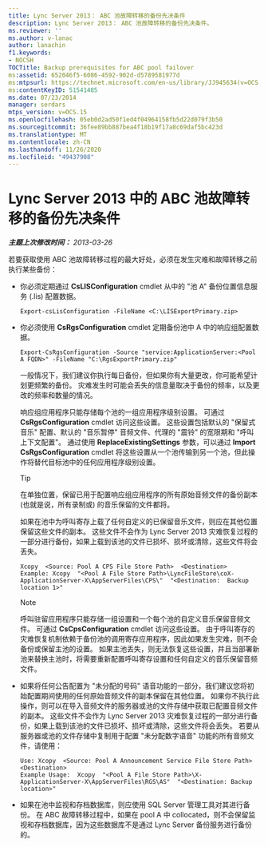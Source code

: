 ```yaml
---
title: Lync Server 2013： ABC 池故障转移的备份先决条件
description: Lync Server 2013： ABC 池故障转移的备份先决条件。
ms.reviewer: ''
ms.author: v-lanac
author: lanachin
f1.keywords:
- NOCSH
TOCTitle: Backup prerequisites for ABC pool failover
ms:assetid: 652046f5-6086-4592-902d-d5789581977d
ms:mtpsurl: https://technet.microsoft.com/en-us/library/JJ945634(v=OCS.15)
ms:contentKeyID: 51541485
ms.date: 07/23/2014
manager: serdars
mtps_version: v=OCS.15
ms.openlocfilehash: 05eb0d2ad50f1ed4f04964158fb5d22d079f3b50
ms.sourcegitcommit: 36fee89bb887bea4f18b19f17a8c69daf5bc423d
ms.translationtype: MT
ms.contentlocale: zh-CN
ms.lasthandoff: 11/26/2020
ms.locfileid: "49437908"
---
```

# <a name="backup-prerequisites-for-abc-pool-failover-in-lync-server-2013"></a>Lync Server 2013 中的 ABC 池故障转移的备份先决条件

<div data-xmlns="http://www.w3.org/1999/xhtml">

<div class="topic" data-xmlns="http://www.w3.org/1999/xhtml" data-msxsl="urn:schemas-microsoft-com:xslt" data-cs="https://msdn.microsoft.com/">

<div data-asp="https://msdn2.microsoft.com/asp">



</div>

<div id="mainSection">

<div id="mainBody">

<span> </span>

_**主题上次修改时间：** 2013-03-26_

若要获取使用 ABC 池故障转移过程的最大好处，必须在发生灾难和故障转移之前执行某些备份：

  - 你必须定期通过 **CsLISConfiguration** cmdlet 从中的 "池 A" 备份位置信息服务 (.lis) 配置数据。
    
        Export-csLisConfiguration -FileName <C:\LISExportPrimary.zip>

  - 你必须使用 **CsRgsConfiguration** cmdlet 定期备份池中 A 中的响应组配置数据。
    
        Export-CsRgsConfiguration -Source "service:ApplicationServer:<Pool A FQDN>" -FileName "C:\RgsExportPrimary.zip"
    
    一般情况下，我们建议你执行每日备份，但如果你有大量更改，你可能希望计划更频繁的备份。 灾难发生时可能会丢失的信息量取决于备份的频率，以及更改的频率和数量的情况。
    
    响应组应用程序只能存储每个池的一组应用程序级别设置。 可通过 **CsRgsConfiguration** cmdlet 访问这些设置。 这些设置包括默认的 "保留式音乐" 配置、默认的 "音乐暂停" 音频文件、代理的 "震铃" 的宽限期和 "呼叫上下文配置"。 通过使用 **ReplaceExistingSettings** 参数，可以通过 **Import CsRgsConfiguration** cmdlet 将这些设置从一个池传输到另一个池，但此操作将替代目标池中的任何应用程序级别设置。
    
    <div>
    

    > [!TIP]  
    > 在单独位置，保留已用于配置响应组应用程序的所有原始音频文件的备份副本 (也就是说，所有录制或) 的音乐保留的文件都将。

    
    </div>
    
    如果在池中为呼叫寄存上载了任何自定义的已保留音乐文件，则应在其他位置保留这些文件的副本。 这些文件不会作为 Lync Server 2013 灾难恢复过程的一部分进行备份，如果上载到该池的文件已损坏、损坏或清除，这些文件将会丢失。
    
        Xcopy  <Source: Pool A CPS File Store Path>  <Destination>
        Example: Xcopy  "<Pool A File Store Path>\LyncFileStore\coX-ApplicationServer-X\AppServerFiles\CPS\"  "<Destination:  Backup location 1>"
    
    <div>
    

    > [!NOTE]  
    > 呼叫驻留应用程序只能存储一组设置和一个每个池的自定义音乐保留音频文件。 可通过 <STRONG>CsCpsConfiguration</STRONG> cmdlet 访问这些设置。 由于呼叫寄存的灾难恢复机制依赖于备份池的调用寄存应用程序，因此如果发生灾难，则不会备份或保留主池的设置。 如果主池丢失，则无法恢复这些设置，并且当部署新池来替换主池时，将需要重新配置呼叫寄存设置和任何自定义的音乐保留音频文件。

    
    </div>

  - 如果将任何公告配置为 "未分配的号码" 语音功能的一部分，我们建议您将初始配置期间使用的任何原始音频文件的副本保留在其他位置。 如果你不执行此操作，则可以在导入音频文件的服务器或池的文件存储中获取已配置音频文件的副本。 这些文件不会作为 Lync Server 2013 灾难恢复过程的一部分进行备份，如果上载到该池的文件已损坏、损坏或清除，这些文件将会丢失。 若要从服务器或池的文件存储中复制用于配置 "未分配数字语音" 功能的所有音频文件，请使用：
    
        Use: Xcopy  <Source: Pool A Announcement Service File Store Path>  <Destination>
        Example Usage:  Xcopy  "<Pool A File Store Path>\X-ApplicationServer-X\AppServerFiles\RGS\AS"  "<Destination: Backup location>"

  - 如果在池中监视和存档数据库，则应使用 SQL Server 管理工具对其进行备份。 在 ABC 故障转移过程中，如果在 pool A 中 collocated，则不会保留监视和存档数据库，因为这些数据库不是通过 Lync Server 备份服务进行备份的。

</div>

<span> </span>

</div>

</div>

</div>

